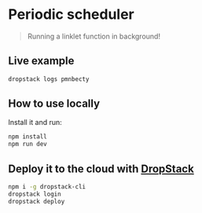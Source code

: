 # Periodic scheduler

> Running a linklet function in background!

## Live example

```bash
dropstack logs pmnbecty
```

## How to use locally

Install it and run:

```bash
npm install
npm run dev
```

## Deploy it to the cloud with [DropStack](https://dropstack.run)

```bash
npm i -g dropstack-cli
dropstack login
dropstack deploy
```